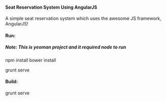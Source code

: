 #### Seat Reservation System Using AngularJS
A simple seat reservation system which uses the awesome JS framework, AngularJS!

#### Run:

##### Note: This is yeoman project and it required node to run

npm install
bower install

grunt serve

#### Build:

grunt serve

